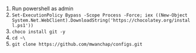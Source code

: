 1. Run powershell as admin
2. `Set-ExecutionPolicy Bypass -Scope Process -Force; iex ((New-Object System.Net.WebClient).DownloadString('https://chocolatey.org/install.ps1'))`
3. `choco install git -y`
4. `cd ~\`
5. `git clone https://github.com/mwanchap/configs.git`
